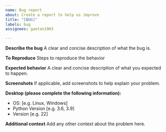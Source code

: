 ```yaml
---
name: Bug report
about: Create a report to help us improve
title: "[BUG]"
labels: bug
assignees: gaetan1903

---
```


**Describe the bug**
A clear and concise description of what the bug is.

**To Reproduce**
Steps to reproduce the behavior

**Expected behavior**
A clear and concise description of what you expected to happen.

**Screenshots**
If applicable, add screenshots to help explain your problem.

**Desktop (please complete the following information):**
 - OS: [e.g. Linux, Windows]
 - Python Version [e.g. 3.6, 3.9]
 - Version [e.g. 22]


**Additional context**
Add any other context about the problem here.
